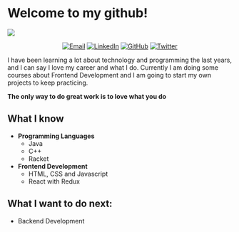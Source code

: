 # Welcome to my github!
![](https://github.com/Meliwi/Meliwi/blob/master/MeliwiGithub.png)


<p align="center">
<a href="mailto:melimusich@gmail.com" target="_blank"><img src="https://img.shields.io/badge/-Gmail-c14438?style=flat-square&logo=Gmail&logoColor=white" alt="Email"></a>
<a href="https://www.linkedin.com/in/melissa-gonz%C3%A1lez-nebrijo-436910191/" target="_blank"><img src="https://img.shields.io/badge/LinkedIn-%230077B5.svg?&style=flat-square&logo=linkedin&logoColor=white" alt="LinkedIn"></a>
<a href="https://github.com/Meliwi" target="_blank"><img src="https://img.shields.io/badge/-GitHub-181717?style=flat-square&logo=github" alt="GitHub"></a>
<a href="https://twitter.com/MelissaNebrijo" target="_blank"><img src="https://img.shields.io/badge/-Twitter-1ca0f1?style=flat-square&labelColor=1ca0f1&logo=twitter&logoColor=white" alt="Twitter"></a>
</p>

I have been learning a lot about technology and programming the last years, and I can say I love my career and what I do. Currently I am doing some courses about Frontend Development and I am going to start my own projects to keep practicing. 

**The only way to do great work is to love what you do** 

## What I know 
- **Programming Languages**
	- Java
	- C++
	- Racket
- **Frontend Development**
	- HTML, CSS and Javascript
	- React with Redux 

## What I want to do next: 
- Backend Development 


